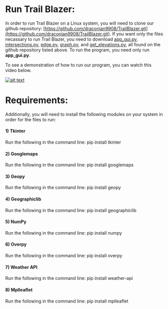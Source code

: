 # Run Trail Blazer:

In order to run Trail Blazer on a Linux system, you will need to clone our github repository: [https://github.com/draconian9908/TrailBlazer.git](https://github.com/draconian9908/TrailBlazer.git). If you want only the files necassary to run Trail Blazer, you need to download [app_gui.py](../app_gui.py), [intersections.py](../intersections.py), [edge.py](../edge.py), [graph.py](../graph.py), and [get_elevations.py](../get_elevations.py), all found on the github repository listed above. To run the program, you need only run **app_gui.py**.

To see a demonstration of how to run our program, you can watch this video below.

[![alt text](../images/trail_blazer_logo.png)](https://youtu.be/adxtBm0NRZ4)

# Requirements:
Additionally, you will need to install the following modules on your system in order for the files to run:

#### 1) Tkinter
Run the following in the command line: pip install tkinter
#### 2) Googlemaps
Run the following in the command line: pip install googlemaps
#### 3) Geopy 
Run the following in the command line: pip install geopy
#### 4) Geographiclib 
Run the following in the command line: pip install geographiclib
#### 5) NumPy 
Run the following in the command line: pip install numpy
#### 6) Overpy 
Run the following in the command line: pip install overpy
#### 7) Weather API
Run the following in the command line: pip install weather-api
#### 8) Mplleaflet
Run the following in the command line: pip install mplleaflet


